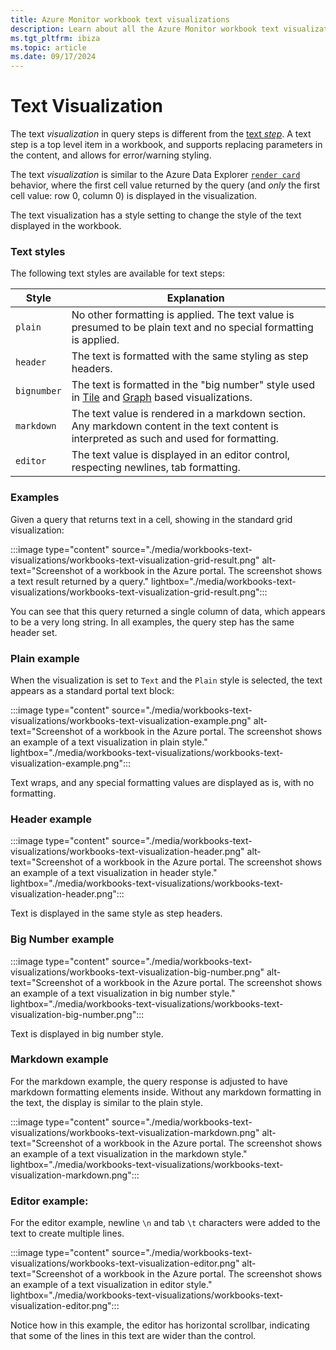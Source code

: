 ```yaml
---
title: Azure Monitor workbook text visualizations
description: Learn about all the Azure Monitor workbook text visualizations.
ms.tgt_pltfrm: ibiza
ms.topic: article
ms.date: 09/17/2024
---
```


# Text Visualization

The text *visualization* in query steps is different from the [text *step*](workbooks-create-workbook.md#add-text). A text step is a top level item in a workbook, and supports replacing parameters in the content, and allows for error/warning styling.

The text *visualization* is similar to the Azure Data Explorer [`render card`](/azure/data-explorer/kusto/query/renderoperator?pivots=azuredataexplorer) behavior, where the first cell value returned by the query (and *only* the first cell value: row 0, column 0) is displayed in the visualization.

The text visualization has a style setting to change the style of the text displayed in the workbook.

### Text styles

The following text styles are available for text steps:

| Style       | Explanation                                                                                                                                                           |
|-------------|-----------------------------------------------------------------------------------------------------------------------------------------------------------------------|
| `plain`     | No other formatting is applied. The text value is presumed to be plain text and no special formatting is applied.                                                     |
| `header`    | The text is formatted with the same styling as step headers.                                                                                                          |
| `bignumber` | The text is formatted in the "big number" style used in [Tile](workbooks-tile-visualizations.md) and [Graph](workbooks-graph-visualizations.md) based visualizations. |
| `markdown`  | The text value is rendered in a markdown section. Any markdown content in the text content is interpreted as such and used for formatting.                            |
| `editor`    | The text value is displayed in an editor control, respecting newlines, tab formatting.                                                                                |

### Examples

Given a query that returns text in a cell, showing in the standard grid visualization:

:::image type="content" source="./media/workbooks-text-visualizations/workbooks-text-visualization-grid-result.png" alt-text="Screenshot of a workbook in the Azure portal. The screenshot shows a text result returned by a query." lightbox="./media/workbooks-text-visualizations/workbooks-text-visualization-grid-result.png":::

You can see that this query returned a single column of data, which appears to be a very long string. In all examples, the query step has the same header set.

### Plain example

When the visualization is set to `Text` and the `Plain` style is selected, the text appears as a standard portal text block:

:::image type="content" source="./media/workbooks-text-visualizations/workbooks-text-visualization-example.png" alt-text="Screenshot of a workbook in the Azure portal. The screenshot shows an example of a text visualization in plain style." lightbox="./media/workbooks-text-visualizations/workbooks-text-visualization-example.png":::

Text wraps, and any special formatting values are displayed as is, with no formatting.

### Header example

:::image type="content" source="./media/workbooks-text-visualizations/workbooks-text-visualization-header.png" alt-text="Screenshot of a workbook in the Azure portal. The screenshot shows an example of a text visualization in header style." lightbox="./media/workbooks-text-visualizations/workbooks-text-visualization-header.png":::

Text is displayed in the same style as step headers.

### Big Number example

:::image type="content" source="./media/workbooks-text-visualizations/workbooks-text-visualization-big-number.png" alt-text="Screenshot of a workbook in the Azure portal. The screenshot shows an example of a text visualization in big number style." lightbox="./media/workbooks-text-visualizations/workbooks-text-visualization-big-number.png":::

Text is displayed in big number style.

### Markdown example

For the markdown example, the query response is adjusted to have markdown formatting elements inside. Without any markdown formatting in the text, the display is similar to the plain style.

:::image type="content" source="./media/workbooks-text-visualizations/workbooks-text-visualization-markdown.png" alt-text="Screenshot of a workbook in the Azure portal. The screenshot shows an example of a text visualization in the markdown style." lightbox="./media/workbooks-text-visualizations/workbooks-text-visualization-markdown.png":::

### Editor example:

For the editor example, newline `\n` and tab `\t` characters were added to the text to create multiple lines.

:::image type="content" source="./media/workbooks-text-visualizations/workbooks-text-visualization-editor.png" alt-text="Screenshot of a workbook in the Azure portal. The screenshot shows an example of a text visualization in editor style." lightbox="./media/workbooks-text-visualizations/workbooks-text-visualization-editor.png":::

Notice how in this example, the editor has horizontal scrollbar, indicating that some of the lines in this text are wider than the control.
